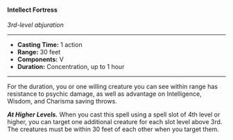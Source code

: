 #### Intellect Fortress
*3rd-level abjuration*
___
- **Casting Time:** 1 action
- **Range:** 30 feet
- **Components:** V
- **Duration:** Concentration, up to 1 hour
---
For the duration, you or one willing creature you can see within range has resistance to psychic damage, as well as advantage on Intelligence, Wisdom, and Charisma saving throws.

***At Higher Levels.*** When you cast this spell using a spell slot of 4th level or higher, you can target one additional creature for each slot level above 3rd. The creatures must be within 30 feet of each other when you target them.